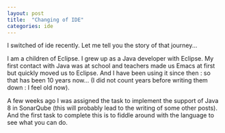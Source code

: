 ```yaml
---
layout: post
title:  "Changing of IDE"
categories: ide
---
```

I switched of ide recently. Let me tell you the story of that journey... 

I am a children of Eclipse. I grew up as a Java developer with Eclipse. My first contact with Java was at school and teachers made us Emacs at first but quickly moved us to Eclipse. And I have been using it since then : so that has been 10 years now... (I did not count years before writing them down : I feel old now). 

A few weeks ago I was assigned the task to implement the support of Java 8 in SonarQube (this will probably lead to the writing of some other posts). And the first task to complete this is to fiddle around with the language to see what you can do.